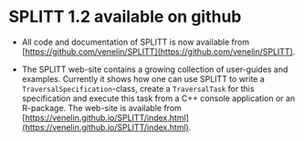 # SPLITT 1.2 available on github

* All code and documentation of SPLITT is now available from 
[https://github.com/venelin/SPLITT](https://github.com/venelin/SPLITT).

* The SPLITT web-site contains a growing collection of user-guides and examples. Currently it shows how one can use SPLITT to write a `TraversalSpecification`-class, create a `TraversalTask` for this specification and execute this task from a C++ console application or an R-package. The web-site is available from [https://venelin.github.io/SPLITT/index.html](https://venelin.github.io/SPLITT/index.html).
